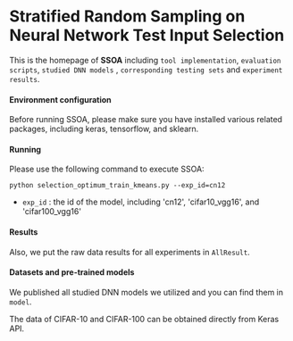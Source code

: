# Stratified Random Sampling on Neural Network Test Input Selection
This is the homepage of **SSOA** including `tool implementation`, `evaluation scripts`, `studied DNN models` , `corresponding testing sets` and `experiment results`. 

#### Environment configuration
Before running SSOA, please make sure you have installed various related packages, including keras, tensorflow, and sklearn.

#### Running
Please use the following command to execute SSOA:

```shell
python selection_optimum_train_kmeans.py --exp_id=cn12
```

- `exp_id` : the id of the model, including 'cn12', 'cifar10_vgg16', and 'cifar100_vgg16' 

#### Results
Also, we put the raw data results for all experiments in `AllResult`. 

#### Datasets and pre-trained models

We published all studied DNN models we utilized and you can find them in `model`.

The data of CIFAR-10 and CIFAR-100 can be obtained directly from Keras API.
